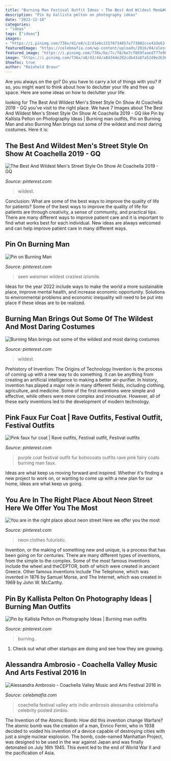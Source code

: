 ```yaml
---
title: "Burning Man Festival Outfit Ideas ~ The Best And Wildest Men&#039;s Street Style On Show At Coachella 2019"
description: "Pin by kallista pelton on photography ideas"
date: "2022-12-18"
categories:
- "ideas"
tags: ["ideas"]
images:
- "https://i.pinimg.com/736x/d1/e8/c2/d1e8c21578734857a773802cce42de63.jpg"
featuredImage: "https://celebmafia.com/wp-content/uploads/2016/04/alessandra-ambrosio-coachella-valley-music-and-arts-festival-2016-in-indio-day-2-9.jpg"
featured_image: "https://i.pinimg.com/736x/be/7c/f8/be7cf869faaed777e90ee68551096c70.jpg"
image: "https://i.pinimg.com/736x/a8/43/44/a84344e282cdb43a87a52d9e2b36d0fb.jpg"
ShowToc: true
author: "Reinhold Braun"
---
```



Are you always on the go? Do you have to carry a lot of things with you? If so, you might want to think about how to declutter your life and free up space. Here are some ideas on how to declutter your life.

	

		
looking for The Best And Wildest Men&#039;s Street Style On Show At Coachella 2019 - GQ you've visit to the right place. We have 7 Images about The Best And Wildest Men&#039;s Street Style On Show At Coachella 2019 - GQ like Pin by Kallista Pelton on Photography Ideas | Burning man outfits, Pin on Burning Man and also Burning Man brings out some of the wildest and most daring costumes. Here it is:
		
    
## The Best And Wildest Men&#039;s Street Style On Show At Coachella 2019 - GQ

<img loading=lazy src="https://i.pinimg.com/736x/be/7c/f8/be7cf869faaed777e90ee68551096c70.jpg" onerror="this.onerror=null;this.src='https://tse3.mm.bing.net/th?id=OIP.E1ln5SeDwLLRxKoU6HuGzAHaLH&amp;pid=15.1';" alt="The Best And Wildest Men&#039;s Street Style On Show At Coachella 2019 - GQ">

_Source: pinterest.com_

>wildest. 

	

Conclusion: What are some of the best ways to improve the quality of life for patients?
Some of the best ways to improve the quality of life for patients are through creativity, a sense of community, and practical tips. There are many different ways to improve patient care and it is important to find what works best for each individual. New ideas are always welcomed and can help improve patient care in many different ways.

    
## Pin On Burning Man

<img loading=lazy src="https://i.pinimg.com/736x/a8/43/44/a84344e282cdb43a87a52d9e2b36d0fb.jpg" onerror="this.onerror=null;this.src='https://tse3.mm.bing.net/th?id=OIP.gYrXbCTMcMUcnmSuwhKUXwHaJ3&amp;pid=15.1';" alt="Pin on Burning Man">

_Source: pinterest.com_

>seen weisman wildest craziest izismile. 

	

Ideas for the year 2022 include ways to make the world a more sustainable place, improve mental health, and increase economic opportunity. Solutions to environmental problems and economic inequality will need to be put into place if these ideas are to be realized.

    
## Burning Man Brings Out Some Of The Wildest And Most Daring Costumes

<img loading=lazy src="https://i.pinimg.com/736x/d1/e8/c2/d1e8c21578734857a773802cce42de63.jpg" onerror="this.onerror=null;this.src='https://tse1.mm.bing.net/th?id=OIP.wJJGmVQ9GXRVVI_7vjJ_xQHaJ3&amp;pid=15.1';" alt="Burning Man brings out some of the wildest and most daring costumes">

_Source: pinterest.com_

>wildest. 

	

Prehistory of Invention: The Origins of Technology
Invention is the process of coming up with a new way to do something. It can be anything from creating an artificial intelligence to making a better air-purifier. In history, invention has played a major role in many different fields, including clothing, agriculture, and medicine. Some of the first inventions were simple and effective, while others were more complex and innovative. However, all of these early inventions led to the development of modern technology.

    
## Pink Faux Fur Coat | Rave Outfits, Festival Outfit, Festival Outfits

<img loading=lazy src="https://i.pinimg.com/736x/ef/6d/1d/ef6d1d224aa4375e47c51c357595afe0.jpg" onerror="this.onerror=null;this.src='https://tse1.mm.bing.net/th?id=OIP.BEp1lyNxutWU9PQ5UqZvpQHaLH&amp;pid=15.1';" alt="Pink faux fur coat | Rave outfits, Festival outfit, Festival outfits">

_Source: pinterest.com_

>purple coat festival outfit fur bohocoats outfits rave pink fairy coats burning man faux. 

	

Ideas are what keep us moving forward and inspired. Whether it's finding a new project to work on, or wanting to come up with a new plan for our home, ideas are what keep us going.

    
## You Are In The Right Place About Neon Street Here We Offer You The Most

<img loading=lazy src="https://i.pinimg.com/736x/9e/e5/a5/9ee5a5bfbfa120bea516fc668440503e.jpg" onerror="this.onerror=null;this.src='https://tse4.mm.bing.net/th?id=OIP.1rPNuDGYEMFIu_E49ecq9QHaJ4&amp;pid=15.1';" alt="You are in the right place about neon street Here we offer you the most">

_Source: pinterest.com_

>neon clothes futuristic. 

	

Invention, or the making of something new and unique, is a process that has been going on for centuries. There are many different types of inventions, from the simple to the complex. Some of the most famous inventions include the wheel and theCEPTOR, both of which were created in ancient Greece. Other famous inventions include The Telephone, which was invented in 1876 by Samuel Morse, and The Internet, which was created in 1969 by John W. McCarthy.

    
## Pin By Kallista Pelton On Photography Ideas | Burning Man Outfits

<img loading=lazy src="https://i.pinimg.com/originals/00/f6/20/00f620ae0592215fce4e08dc69205dd1.jpg" onerror="this.onerror=null;this.src='https://tse2.mm.bing.net/th?id=OIP.RVw1tZkwyX7TrndkoIZ1XQHaKn&amp;pid=15.1';" alt="Pin by Kallista Pelton on Photography Ideas | Burning man outfits">

_Source: pinterest.com_

>burning. 

	

1. Check out what other startups are doing and see how they are growing.

    
## Alessandra Ambrosio - Coachella Valley Music And Arts Festival 2016 In

<img loading=lazy src="https://celebmafia.com/wp-content/uploads/2016/04/alessandra-ambrosio-coachella-valley-music-and-arts-festival-2016-in-indio-day-2-9.jpg" onerror="this.onerror=null;this.src='https://tse4.mm.bing.net/th?id=OIP.xMMiJOs25RBYAIru7ztNpgHaKd&amp;pid=15.1';" alt="Alessandra Ambrosio - Coachella Valley Music and Arts Festival 2016 in">

_Source: celebmafia.com_

>coachella festival valley arts indio ambrosio alessandra celebmafia celebrity posted zimbio. 

	

The Invention of the Atomic Bomb: How did this invention change Warfare?
The atomic bomb was the creation of a man, Enrico Fermi, who in 1938 decided to voided his invention of a device capable of destroying cities with just a single nuclear explosion. The bomb, code-named Manhattan Project, was designed to be used in the war against Japan and was finally detonated on July 16th 1945. This event led to the end of World War II and the pacification of Asia.

